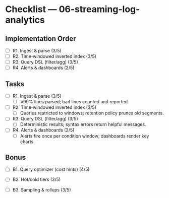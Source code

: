 # Checklist — 06-streaming-log-analytics

## Implementation Order
- [ ] R1. Ingest & parse (3/5)
- [ ] R2. Time‑windowed inverted index (3/5)
- [ ] R3. Query DSL (filter/agg) (3/5)
- [ ] R4. Alerts & dashboards (2/5)

## Tasks

- [ ] R1. Ingest & parse (3/5)
  - [ ] ≥99% lines parsed; bad lines counted and reported.

- [ ] R2. Time‑windowed inverted index (3/5)
  - [ ] Queries restricted to windows; retention policy prunes old segments.

- [ ] R3. Query DSL (filter/agg) (3/5)
  - [ ] Deterministic results; syntax errors return helpful messages.

- [ ] R4. Alerts & dashboards (2/5)
  - [ ] Alerts fire once per condition window; dashboards render key charts.

## Bonus

- [ ] B1. Query optimizer (cost hints) (4/5)

- [ ] B2. Hot/cold tiers (3/5)

- [ ] B3. Sampling & rollups (3/5)

